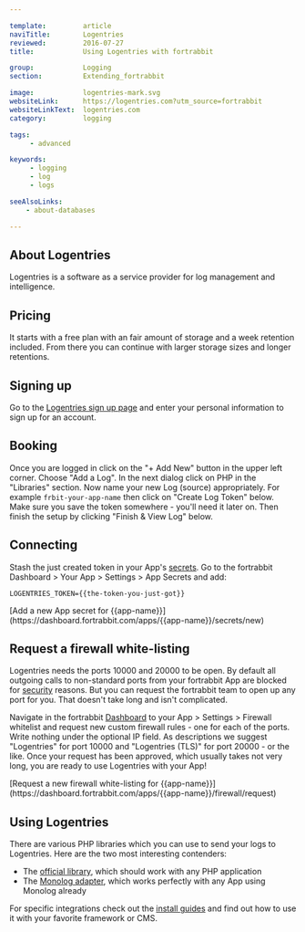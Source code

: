 ```yaml
---

template:         article
naviTitle:        Logentries
reviewed:         2016-07-27
title:            Using Logentries with fortrabbit

group:            Logging
section:          Extending_fortrabbit

image:            logentries-mark.svg
websiteLink:      https://logentries.com?utm_source=fortrabbit
websiteLinkText:  logentries.com
category:         logging

tags:
     - advanced

keywords:
     - logging
     - log
     - logs

seeAlsoLinks:
    - about-databases

---
```



## About Logentries

Logentries is a software as a service provider for log management and intelligence.


## Pricing

It starts with a free plan with an fair amount of storage and a week retention included. From there you can continue with larger storage sizes and longer retentions.


## Signing up

Go to the [Logentries sign up page](https://logentries.com/get-started-now/?utm_referrer=https%3A%2F%2Fhelp.fortrabbit.com&utm_source=fortrabbit) and enter your personal information to sign up for an account.


## Booking

Once you are logged in click on the "+ Add New" button in the upper left corner. Choose "Add a Log". In the next dialog click on PHP in the "Libraries" section. Now name your new Log (source) appropriately. For example `frbit-your-app-name` then click on "Create Log Token" below. Make sure you save the token somewhere - you'll need it later on. Then finish the setup by clicking "Finish & View Log" below.


## Connecting

Stash the just created token in your App's [secrets](app-secrets). Go to the fortrabbit Dashboard > Your App > Settings > App Secrets and add:

```plain
LOGENTRIES_TOKEN={{the-token-you-just-got}}
```

<div markdown="1" data-user="known">
[Add a new App secret for {{app-name}}](https://dashboard.fortrabbit.com/apps/{{app-name}}/secrets/new)
</div>



## Request a firewall white-listing

Logentries needs the ports 10000 and 20000 to be open. By default all outgoing calls to non-standard ports from your fortrabbit App are blocked for [security](security) reasons. But you can request the fortrabbit team to open up any port for you. That doesn't take long and isn't complicated.

Navigate in the fortrabbit [Dashboard](dashboard) to your App > Settings > Firewall whitelist and request new custom firewall rules - one for each of the ports. Write nothing under the optional IP field. As descriptions we suggest "Logentries" for port 10000 and "Logentries (TLS)" for port 20000 - or the like. Once your request has been approved, which usually takes not very long, you are ready to use Logentries with your App!

<div markdown="1" data-user="known">
[Request a new firewall white-listing for {{app-name}}](https://dashboard.fortrabbit.com/apps/{{app-name}}/firewall/request)
</div>


## Using Logentries

There are various PHP libraries which you can use to send your logs to Logentries. Here are the two most interesting contenders:

* The [official library](https://github.com/logentries/le_php), which should work with any PHP application
* The [Monolog adapter](https://github.com/logentries/logentries-monolog-handler), which works perfectly with any App using Monolog already

For specific integrations check out the [install guides](/#install-guides) and find out how to use it with your favorite framework or CMS.